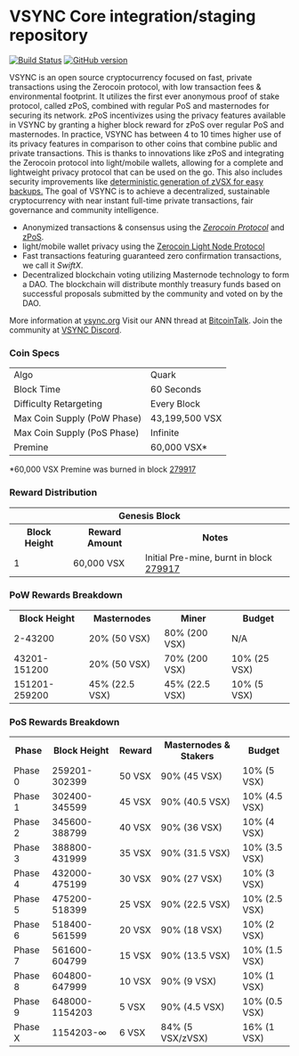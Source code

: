 VSYNC Core integration/staging repository
=====================================

[![Build Status](https://travis-ci.org/VSYNC-Project/VSYNC.svg?branch=master)](https://travis-ci.org/VSYNC-Project/VSYNC) [![GitHub version](https://badge.fury.io/gh/VSYNC-Project%2FVSYNC.svg)](https://badge.fury.io/gh/VSYNC-Project%2FVSYNC)

VSYNC is an open source cryptocurrency focused on fast, private transactions using the Zerocoin protocol, with low transaction fees & environmental footprint.  It utilizes the first ever anonymous proof of stake protocol, called zPoS, combined with regular PoS and masternodes for securing its network. zPoS incentivizes using the privacy features available in VSYNC by granting a higher block reward for zPoS over regular PoS and masternodes. In practice, VSYNC has between 4 to 10 times higher use of its privacy features in comparison to other coins that combine public and private transactions. This is thanks to innovations like zPoS and integrating the Zerocoin protocol into light/mobile wallets, allowing for a complete and lightweight privacy protocol that can be used on the go. This also includes security improvements like [deterministic generation of zVSX for easy backups.](https://www.reddit.com/r/vsync/comments/8gbjf7/how_to_use_deterministic_zerocoin_generation/)
The goal of VSYNC is to achieve a decentralized, sustainable cryptocurrency with near instant full-time private transactions, fair governance and community intelligence.
- Anonymized transactions & consensus using the [_Zerocoin Protocol_](http://www.vsync.org/zvsx) and [zPoS](https://vsync.org/zpos/).
- light/mobile wallet privacy using the [Zerocoin Light Node Protocol](https://vsync.org/wp-content/uploads/2018/11/Zerocoin_Light_Node_Protocol.pdf)
- Fast transactions featuring guaranteed zero confirmation transactions, we call it _SwiftX_.
- Decentralized blockchain voting utilizing Masternode technology to form a DAO. The blockchain will distribute monthly treasury funds based on successful proposals submitted by the community and voted on by the DAO.

More information at [vsync.org](http://www.vsync.org) Visit our ANN thread at [BitcoinTalk](http://www.bitcointalk.org/index.php?topic=1262920). Join the community at [VSYNC Discord](https://discordapp.com/invite/jzqVsJd).

### Coin Specs
<table>
<tr><td>Algo</td><td>Quark</td></tr>
<tr><td>Block Time</td><td>60 Seconds</td></tr>
<tr><td>Difficulty Retargeting</td><td>Every Block</td></tr>
<tr><td>Max Coin Supply (PoW Phase)</td><td>43,199,500 VSX</td></tr>
<tr><td>Max Coin Supply (PoS Phase)</td><td>Infinite</td></tr>
<tr><td>Premine</td><td>60,000 VSX*</td></tr>
</table>

*60,000 VSX Premine was burned in block [279917](http://www.presstab.pw/phpexplorer/VSYNC/block.php?blockhash=206d9cfe859798a0b0898ab00d7300be94de0f5469bb446cecb41c3e173a57e0)

### Reward Distribution

<table>
<th colspan=4>Genesis Block</th>
<tr><th>Block Height</th><th>Reward Amount</th><th>Notes</th></tr>
<tr><td>1</td><td>60,000 VSX</td><td>Initial Pre-mine, burnt in block <a href="http://www.presstab.pw/phpexplorer/VSYNC/block.php?blockhash=206d9cfe859798a0b0898ab00d7300be94de0f5469bb446cecb41c3e173a57e0">279917</a></td></tr>
</table>

### PoW Rewards Breakdown

<table>
<th>Block Height</th><th>Masternodes</th><th>Miner</th><th>Budget</th>
<tr><td>2-43200</td><td>20% (50 VSX)</td><td>80% (200 VSX)</td><td>N/A</td></tr>
<tr><td>43201-151200</td><td>20% (50 VSX)</td><td>70% (200 VSX)</td><td>10% (25 VSX)</td></tr>
<tr><td>151201-259200</td><td>45% (22.5 VSX)</td><td>45% (22.5 VSX)</td><td>10% (5 VSX)</td></tr>
</table>

### PoS Rewards Breakdown

<table>
<th>Phase</th><th>Block Height</th><th>Reward</th><th>Masternodes & Stakers</th><th>Budget</th>
<tr><td>Phase 0</td><td>259201-302399</td><td>50 VSX</td><td>90% (45 VSX)</td><td>10% (5 VSX)</td></tr>
<tr><td>Phase 1</td><td>302400-345599</td><td>45 VSX</td><td>90% (40.5 VSX)</td><td>10% (4.5 VSX)</td></tr>
<tr><td>Phase 2</td><td>345600-388799</td><td>40 VSX</td><td>90% (36 VSX)</td><td>10% (4 VSX)</td></tr>
<tr><td>Phase 3</td><td>388800-431999</td><td>35 VSX</td><td>90% (31.5 VSX)</td><td>10% (3.5 VSX)</td></tr>
<tr><td>Phase 4</td><td>432000-475199</td><td>30 VSX</td><td>90% (27 VSX)</td><td>10% (3 VSX)</td></tr>
<tr><td>Phase 5</td><td>475200-518399</td><td>25 VSX</td><td>90% (22.5 VSX)</td><td>10% (2.5 VSX)</td></tr>
<tr><td>Phase 6</td><td>518400-561599</td><td>20 VSX</td><td>90% (18 VSX)</td><td>10% (2 VSX)</td></tr>
<tr><td>Phase 7</td><td>561600-604799</td><td>15 VSX</td><td>90% (13.5 VSX)</td><td>10% (1.5 VSX)</td></tr>
<tr><td>Phase 8</td><td>604800-647999</td><td>10 VSX</td><td>90% (9 VSX)</td><td>10% (1 VSX)</td></tr>
<tr><td>Phase 9</td><td>648000-1154203</td><td>5 VSX</td><td>90% (4.5 VSX)</td><td>10% (0.5 VSX)</td></tr>
<tr><td>Phase X</td><td>1154203-∞</td><td>6 VSX</td><td>84% (5 VSX/zVSX)</td><td>16% (1 VSX)</td></tr>
</table>

